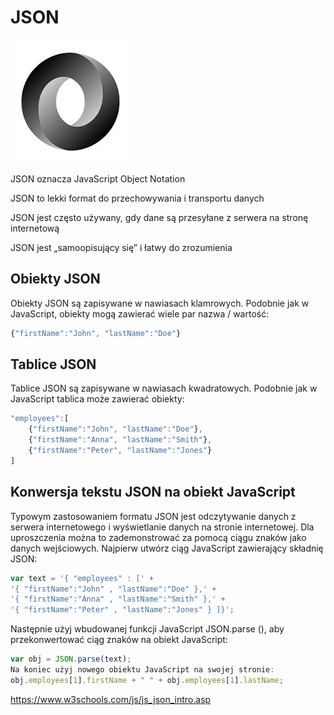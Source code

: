 # JSON

![json](../images/logo_json.jpg)

JSON oznacza  JavaScript Object Notation

JSON to lekki format do przechowywania i transportu danych

JSON jest często używany, gdy dane są przesyłane z serwera na stronę internetową

JSON jest „samoopisujący się” i łatwy do zrozumienia

## Obiekty JSON

Obiekty JSON są zapisywane w nawiasach klamrowych.
Podobnie jak w JavaScript, obiekty mogą zawierać wiele par nazwa / wartość:
```js
{"firstName":"John", "lastName":"Doe"}
```

## Tablice JSON

Tablice JSON są zapisywane w nawiasach kwadratowych.
Podobnie jak w JavaScript tablica może zawierać obiekty:
```js
"employees":[
    {"firstName":"John", "lastName":"Doe"},
    {"firstName":"Anna", "lastName":"Smith"},
    {"firstName":"Peter", "lastName":"Jones"}
]
```

## Konwersja tekstu JSON na obiekt JavaScript

Typowym zastosowaniem formatu JSON jest odczytywanie danych z serwera internetowego i wyświetlanie danych na stronie internetowej.
Dla uproszczenia można to zademonstrować za pomocą ciągu znaków jako danych wejściowych.
Najpierw utwórz ciąg JavaScript zawierający składnię JSON:
```js
var text = '{ "employees" : [' +
'{ "firstName":"John" , "lastName":"Doe" },' +
'{ "firstName":"Anna" , "lastName":"Smith" },' +
'{ "firstName":"Peter" , "lastName":"Jones" } ]}';
```
Następnie użyj wbudowanej funkcji JavaScript JSON.parse (), aby przekonwertować ciąg znaków na obiekt JavaScript:
```js
var obj = JSON.parse(text);
Na koniec użyj nowego obiektu JavaScript na swojej stronie:
obj.employees[1].firstName + " " + obj.employees[1].lastName;
```

https://www.w3schools.com/js/js_json_intro.asp
